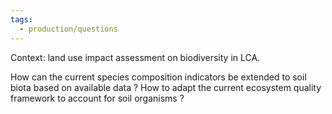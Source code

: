 ```yaml
---
tags:
  - production/questions
---
```

Context: land use impact assessment on biodiversity in LCA.

How can the current species composition indicators be extended to soil biota based on available data ?
How to adapt the current ecosystem quality framework to account for soil organisms ?